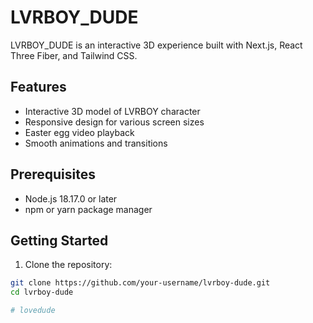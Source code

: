 # LVRBOY_DUDE

LVRBOY_DUDE is an interactive 3D experience built with Next.js, React Three Fiber, and Tailwind CSS.

## Features

- Interactive 3D model of LVRBOY character
- Responsive design for various screen sizes
- Easter egg video playback
- Smooth animations and transitions

## Prerequisites

- Node.js 18.17.0 or later
- npm or yarn package manager

## Getting Started

1. Clone the repository:

```bash
git clone https://github.com/your-username/lvrboy-dude.git
cd lvrboy-dude

# lovedude
